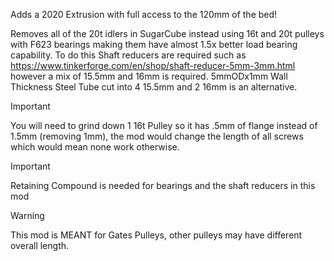 Adds a 2020 Extrusion with full access to the 120mm of the bed!

Removes all of the 20t idlers in SugarCube instead using 16t and 20t pulleys with F623 bearings making them have almost 1.5x better load bearing capability. To do this Shaft reducers are required such as https://www.tinkerforge.com/en/shop/shaft-reducer-5mm-3mm.html however a mix of 15.5mm and 16mm is required.
5mmODx1mm Wall Thickness Steel Tube cut into 4 15.5mm and 2 16mm is an alternative.

> [!IMPORTANT]  
> You will need to grind down 1 16t Pulley so it has .5mm of flange instead of 1.5mm (removing 1mm), the mod would change the length of all screws which would mean none work otherwise.

> [!IMPORTANT]  
> Retaining Compound is needed for bearings and the shaft reducers in this mod

> [!WARNING]  
> This mod is MEANT for Gates Pulleys, other pulleys may have different overall length.
